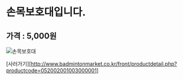 # 손목보호대입니다.

## 가격 : 5,000원

![손목보호대](http://postfiles8.naver.net/20150530_199/ioio9961_1432975755938U8wNv_JPEG/%BE%C7%BC%BC%BB%E7%B8%AE2.jpg?type=w3)

[사러가기][http://www.badmintonmarket.co.kr/front/productdetail.php?productcode=052002001003000001]
